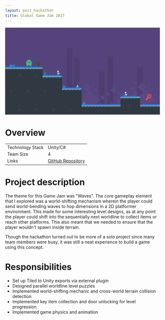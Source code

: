 ```yaml
---
layout: post_hackathon
title: Global Game Jam 2017
---
```

<img src="/images/fulls/gamejam17-cover.png" class="fit image shadow">

<h1>Overview</h1>
<table>
<tr><td><span class="icon fa-cog"></span> Technology Stack</td>
<td>Unity/C#</td></tr>
<tr><td><span class="icon fa-users"></span> Team Size</td>
<td>4</td></tr>
<tr><td><span class="icon fa-share-alt"></span>  Links</td>
<td><a href = "https://github.com/UBC-GGJ2017/UBC-GGJ2017.github.io">GitHub Repository</a></td></tr>
</table>

<h1>Project description</h1>
The theme for this Game Jam was "Waves". The core gameplay element that I explored was a world-shifting mechanism wherein the player could send world-bending waves to hop dimensions in a 2D platformer environment. This made for some interesting level designs, as at any point the player could shift into the sequentially next worldline to collect items or reach other platforms. This also meant that we needed to ensure that the player wouldn't spawn inside terrain.

Though the hackathon turned out to be more of a solo project since many team members were busy, it was still a neat experience to build a game using this concept.

<h1>Responsibilities</h1>
<ul>
<li>Set up Tiled to Unity exports via external plugin</li>
<li>Designed parallel worldline level puzzles</li>
<li>Implemented world-shifting mechanic and cross-world terrain collision detection</li>
<li>Implemented key item collection and door unlocking for level progression</li>
<li>Implemented game physics and animation</li>
</ul>
